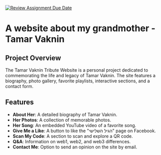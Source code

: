 [![Review Assignment Due Date](https://classroom.github.com/assets/deadline-readme-button-24ddc0f5d75046c5622901739e7c5dd533143b0c8e959d652212380cedb1ea36.svg)](https://classroom.github.com/a/GmyrjvXu)
# A website about my grandmother - Tamar Vaknin 

## Project Overview
The Tamar Vaknin Tribute Website is a personal project dedicated to commemorating the life and legacy of Tamar Vaknin. The site features a biography, photo gallery, favorite playlists, interactive sections, and a contact form.

## Features
- **About Her**: A detailed biography of Tamar Vaknin.
- **Her Photos**: A collection of memorable photos.
- **Her Song**: An embedded YouTube video of a favorite song.
- **Give Me a Like**: A button to like the "הגיל השלישי" page on Facebook.
- **Scan My Code**: A section to scan and explore a QR code.
- **Q&A**: Information on web1, web2, and web3 differences.
- **Contact Me**: Option to send an opinion on the site by email.
